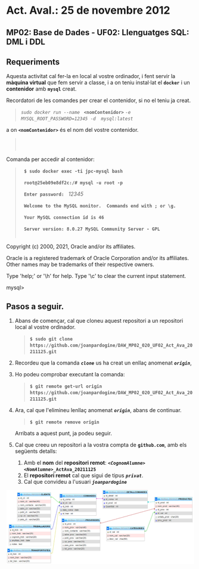 # Act. Aval.: 25 de novembre 2012
## **MP02**: Base de Dades - **UF02**: Llenguatges SQL: DML i DDL

## Requeriments

Aquesta activitat cal fer-la en local al vostre ordinador, i fent servir la **màquina virtual** que fem servir a classe, i a on teniu instal·lat el **```docker```** i un **contenidor** amb **```mysql```** creat.

Recordatori de les comandes per crear el contenidor, si no el teniu ja creat.
> *```sudo docker run --name ```*  **```<nomContenidor>```** *```-e MYSQL_ROOT_PASSWORD=12345 -d  mysql:latest```*

 a on **```<nomContenidor>```** és el nom del vostre contenidor.
> <br><br>

Comanda per accedir al contenidor:
>&nbsp;&nbsp;**```$ sudo docker exec -ti jpc-mysql bash```** 
>
>&nbsp;&nbsp;**```root@25eb09e8df2c:/# mysql -u root -p```** 
>
>&nbsp;&nbsp;**```Enter password:```** &nbsp;&nbsp;*12345*
>
>&nbsp;&nbsp;**```Welcome to the MySQL monitor.  Commands end with ; or \g.```** 
>
>&nbsp;&nbsp;**```Your MySQL connection id is 46```** 
>
>&nbsp;&nbsp;**```Server version: 8.0.27 MySQL Community Server - GPL```** 
> <br> <br>


Copyright (c) 2000, 2021, Oracle and/or its affiliates.

Oracle is a registered trademark of Oracle Corporation and/or its
affiliates. Other names may be trademarks of their respective
owners.

Type 'help;' or '\h' for help. Type '\c' to clear the current input statement.

mysql> 


## Pasos a seguir.

1. Abans de començar, cal que cloneu aquest repositori a un repositori local al vostre ordinador.

    >  **```$ sudo git clone https://github.com/joanpardogine/DAW_MP02_020_UF02_Act_Ava_20211125.git```**


1. Recordeu que la comanda ***```clone```*** us ha creat un enllaç anomenat ***```origin```***,

1. Ho podeu comprobar executant la comanda:

    >  **```$ git remote get-url origin ```**
    >  **```https://github.com/joanpardogine/DAW_MP02_020_UF02_Act_Ava_20211125.git```**

1. Ara, cal que l'elimineu lenllaç anomenat ***```origin```***, abans de continuar. 

    >  **```$ git remote remove origin ```**


    Arribats a aquest punt, ja podeu seguir. 

1. Cal que creeu un repositori a la vostra compta de **```github.com```**, amb els següents detalls:
    1. Amb el **nom** del **repositori remot**: ***```<CognomAlumne><NomAlumne>```*```_ActAva_20211125```**
    1. El **repositori remot** cal que sigui de tipus ***```privat```***.
    1. Cal que convideu a l'usuari ***```joanpardogine```***



![MER](./ActAva_20211125_MER.png)

